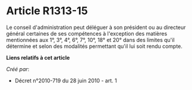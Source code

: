 # Article R1313-15

Le conseil d'administration peut déléguer à son président ou au directeur général certaines de ses compétences à l'exception
des matières mentionnées aux 1°, 3°, 4°, 6°, 7°, 10°, 18° et 20° dans des limites qu'il détermine et selon des modalités
permettant qu'il lui soit rendu compte.

**Liens relatifs à cet article**

_Créé par_:

  - Décret n°2010-719 du 28 juin 2010 - art. 1
